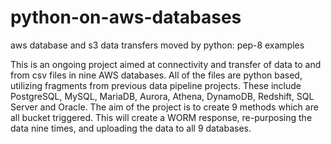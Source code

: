# python-on-aws-databases
aws database and s3 data transfers moved by python: pep-8 examples 

This is an ongoing project aimed at connectivity and transfer of data to and from csv files in nine AWS databases. 
All of the files are python based, utilizing fragments from previous data pipeline projects. 
These include PostgreSQL, MySQL, MariaDB, Aurora, Athena, DynamoDB, Redshift, SQL Server and Oracle. 
The aim of the project is to create 9 methods which are all bucket triggered.
This will create a WORM response, re-purposing the data nine times, and uploading the data to all 9 databases. 
